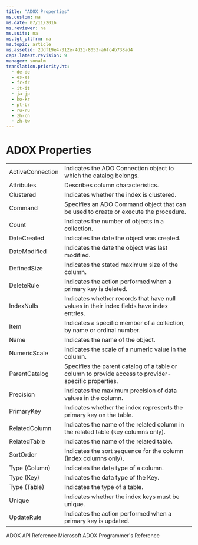 ```yaml
---
title: "ADOX Properties"
ms.custom: na
ms.date: 07/11/2016
ms.reviewer: na
ms.suite: na
ms.tgt_pltfrm: na
ms.topic: article
ms.assetid: 2ddf19e4-312e-4d21-8053-a6fc4b738ad4
caps.latest.revision: 9
manager: sonalm
translation.priority.ht: 
  - de-de
  - es-es
  - fr-fr
  - it-it
  - ja-jp
  - ko-kr
  - pt-br
  - ru-ru
  - zh-cn
  - zh-tw
---
```

# ADOX Properties
<?xml version="1.0" encoding="utf-8"?>
<developerReferenceWithoutSyntaxDocument xmlns="http://ddue.schemas.microsoft.com/authoring/2003/5" xmlns:xlink="http://www.w3.org/1999/xlink" xmlns:xsi="http://www.w3.org/2001/XMLSchema-instance" xsi:schemaLocation="http://ddue.schemas.microsoft.com/authoring/2003/5 http://dduestorage.blob.core.windows.net/ddueschema/developer.xsd">
  <introduction>
    <table xmlns:caps="http://schemas.microsoft.com/build/caps/2013/11">
      <tbody>
        <tr>
          <TD>
            <para>               <legacyLink xlink:href="25fff69b-7556-4a28-b6f5-600a4bb0f607">ActiveConnection</legacyLink>             </para>
          </TD>
          <TD>
            <para>Indicates the ADO <legacyBold>Connection</legacyBold> object to which the catalog belongs.</para>
          </TD>
        </tr>
        <tr>
          <TD>
            <para>               <legacyLink xlink:href="e3abb359-79a3-4c22-b3a8-2900817e0d23">Attributes</legacyLink>             </para>
          </TD>
          <TD>
            <para>Describes column characteristics.</para>
          </TD>
        </tr>
        <tr>
          <TD>
            <para>               <legacyLink xlink:href="9b62fb35-de43-425a-83ca-77af4e33fea9">Clustered</legacyLink>             </para>
          </TD>
          <TD>
            <para>Indicates whether the index is clustered.</para>
          </TD>
        </tr>
        <tr>
          <TD>
            <para>               <legacyLink xlink:href="bcc9146f-586f-4e69-9c10-863440c9cffa">Command</legacyLink>             </para>
          </TD>
          <TD>
            <para>Specifies an ADO <legacyBold>Command</legacyBold> object that can be used to create or execute the procedure.</para>
          </TD>
        </tr>
        <tr>
          <TD>
            <para>               <legacyLink xlink:href="da9ccd1f-d402-41a2-940c-45556fc5340d">Count</legacyLink>             </para>
          </TD>
          <TD>
            <para>Indicates the number of objects in a collection.</para>
          </TD>
        </tr>
        <tr>
          <TD>
            <para>               <legacyLink xlink:href="2bf4b00d-045c-444e-8af7-8af6297ed418">DateCreated</legacyLink>             </para>
          </TD>
          <TD>
            <para>Indicates the date the object was created.</para>
          </TD>
        </tr>
        <tr>
          <TD>
            <para>               <legacyLink xlink:href="fed09266-1547-4bda-9088-c254d81cc738">DateModified</legacyLink>             </para>
          </TD>
          <TD>
            <para>Indicates the date the object was last modified.</para>
          </TD>
        </tr>
        <tr>
          <TD>
            <para>               <legacyLink xlink:href="762b8937-c31c-4e90-bb85-506d991e8280">DefinedSize</legacyLink>             </para>
          </TD>
          <TD>
            <para>Indicates the stated maximum size of the column.</para>
          </TD>
        </tr>
        <tr>
          <TD>
            <para>               <legacyLink xlink:href="87bd4c0a-cae3-4007-a939-4193acaa00ac">DeleteRule</legacyLink>             </para>
          </TD>
          <TD>
            <para>Indicates the action performed when a primary key is deleted.</para>
          </TD>
        </tr>
        <tr>
          <TD>
            <para>               <legacyLink xlink:href="313b0bf7-3f37-4823-8fca-bd9c80e078a7">IndexNulls</legacyLink>             </para>
          </TD>
          <TD>
            <para>Indicates whether records that have null values in their index fields have index entries.</para>
          </TD>
        </tr>
        <tr>
          <TD>
            <para>               <legacyLink xlink:href="e11484bb-c5c7-42d8-9bb8-21572125d727">Item</legacyLink>             </para>
          </TD>
          <TD>
            <para>Indicates a specific member of a collection, by name or ordinal number.</para>
          </TD>
        </tr>
        <tr>
          <TD>
            <para>               <legacyLink xlink:href="81b92baf-b6b9-4f4e-9f33-4503795518cd">Name</legacyLink>             </para>
          </TD>
          <TD>
            <para>Indicates the name of the object.</para>
          </TD>
        </tr>
        <tr>
          <TD>
            <para>               <legacyLink xlink:href="573ee5d1-57c7-4a27-be79-a0e12944ad9b">NumericScale</legacyLink>             </para>
          </TD>
          <TD>
            <para>Indicates the scale of a numeric value in the column.</para>
          </TD>
        </tr>
        <tr>
          <TD>
            <para>               <legacyLink xlink:href="a0bb2ed8-d4cb-4f92-8de7-769bbe0e6273">ParentCatalog</legacyLink>             </para>
          </TD>
          <TD>
            <para>Specifies the parent catalog of a table or column to provide access to provider-specific properties.</para>
          </TD>
        </tr>
        <tr>
          <TD>
            <para>               <legacyLink xlink:href="0e0ecbbf-d7de-49d4-a128-5a519ecd54ba">Precision</legacyLink>             </para>
          </TD>
          <TD>
            <para>Indicates the maximum precision of data values in the column.</para>
          </TD>
        </tr>
        <tr>
          <TD>
            <para>               <legacyLink xlink:href="30185312-5e09-4804-852d-e505d660113a">PrimaryKey</legacyLink>             </para>
          </TD>
          <TD>
            <para>Indicates whether the index represents the primary key on the table.</para>
          </TD>
        </tr>
        <tr>
          <TD>
            <para>               <legacyLink xlink:href="2f2ca019-c785-4c08-beb1-3a2d3b47823e">RelatedColumn</legacyLink>             </para>
          </TD>
          <TD>
            <para>Indicates the name of the related column in the related table (key columns only).</para>
          </TD>
        </tr>
        <tr>
          <TD>
            <para>               <legacyLink xlink:href="cb54c6bc-2be2-40b1-bc11-90c10651b878">RelatedTable</legacyLink>             </para>
          </TD>
          <TD>
            <para>Indicates the name of the related table.</para>
          </TD>
        </tr>
        <tr>
          <TD>
            <para>               <legacyLink xlink:href="04510b19-9cb2-4895-b23b-f7790123eb04">SortOrder</legacyLink>             </para>
          </TD>
          <TD>
            <para>Indicates the sort sequence for the column (index columns only).</para>
          </TD>
        </tr>
        <tr>
          <TD>
            <para>               <legacyLink xlink:href="5c6718b6-f728-478a-8afb-5d17b0a91d1f">Type (Column)</legacyLink>             </para>
          </TD>
          <TD>
            <para>Indicates the data type of a column.</para>
          </TD>
        </tr>
        <tr>
          <TD>
            <para>               <legacyLink xlink:href="8ca2f1fd-eb1e-490c-a28b-67eda92e0fc7">Type (Key)</legacyLink>             </para>
          </TD>
          <TD>
            <para>Indicates the data type of the Key.</para>
          </TD>
        </tr>
        <tr>
          <TD>
            <para>               <legacyLink xlink:href="7b6e14bb-fb69-4d74-aaca-f5d380f4d887">Type (Table)</legacyLink>             </para>
          </TD>
          <TD>
            <para>Indicates the type of a table.</para>
          </TD>
        </tr>
        <tr>
          <TD>
            <para>               <legacyLink xlink:href="85fd4bd0-393b-4dc1-9d73-80dced4f2fbe">Unique</legacyLink>             </para>
          </TD>
          <TD>
            <para>Indicates whether the index keys must be unique.</para>
          </TD>
        </tr>
        <tr>
          <TD>
            <para>               <legacyLink xlink:href="f4e21060-40cb-4790-8611-4086a092dda2">UpdateRule</legacyLink>             </para>
          </TD>
          <TD>
            <para>Indicates the action performed when a primary key is updated.</para>
          </TD>
        </tr>
      </tbody>
    </table>
  </introduction>
  <relatedTopics>
<link xlink:href="ef700465-2e97-46e8-8213-2d662501e540">ADOX API Reference</link>
<link xlink:href="c6579b5b-a93e-48c5-8847-743fc4590cd2">Microsoft ADOX Programmer's Reference</link>
</relatedTopics>
</developerReferenceWithoutSyntaxDocument>